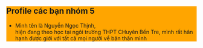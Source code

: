 <div style="background-color: orange;">
    <h2>Profile các bạn nhóm 5</h2>
    <ul>
        <li class="rainbow-text">Mình tên là Nguyễn Ngọc Thịnh,</li> hiện đang theo học tại ngôi trường THPT CHuyên Bến Tre, mình rất hân hạnh được giới với tất cả mọi người về bản thân mình</li>
    </ul>
    <script>
        // JavaScript để tạo hiệu ứng chuyển màu cầu vồng
        const rainbowText = document.querySelectorAll('.rainbow-text');

        rainbowText.forEach(text => {
            let hue = 0;
            const interval = setInterval(() => {
                hue++;
                if (hue >= 360) {
                    hue = 0;
                }
                text.style.color = `hsl(${hue}, 100%, 50%)`;
            }, 20);
        });
    </script>
    <image src="1.jpg">
    <li> Thông tin cá nhân
        <ol>
            <li>Họ và tên: Nguyễn Ngọc Thịnh</li>
            <li>Trường trung học phổ thông Chuyên Bến Tre</li>
            <li>Lớp: 12 Lý</li>
            <li>Giới tính: Nam</li> 
            <li>Cân nặng: 68kg</li>
            <li>Chiều cao: 1,8m</li>
        </ol>
    </li>
    <li> Nguyện vọng tương lai 
        <ol>
            <li>Khối thi là Khoa học tự nhiên </li>
            <li>Nguyện vọng 1 là Đại học Bách Khoa</li>
        </ol>
    </li>
</div>


